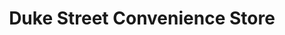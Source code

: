 ---
title: "Duke Street Convenience Store"
url: /birkenhead/duke-street-convenience-store/
shop: convenience
---